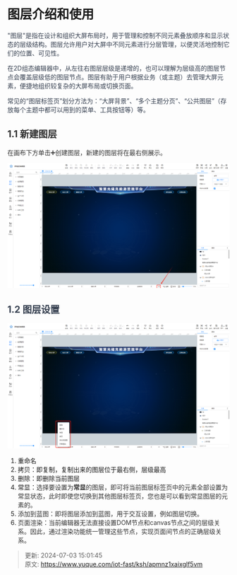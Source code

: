 # 图层介绍和使用

<font style="color:rgb(55, 65, 81);">"图层"是指在设计和组织大屏布局时，用于管理和控制不同元素叠放顺序和显示状态的层级结构。图层允许用户对大屏中不同元素进行分层管理，以便灵活地控制它们的位置、可见性。</font>

<font style="color:rgb(55, 65, 81);">在2D组态编辑器中，从左往右图层层级是递增的，也可以理解为层级高的图层节点会覆盖层级低的图层节点。图层有助于用户根据业务（或主题）去管理大屏元素，便捷地组织较复杂的大屏布局或切换页面。</font>

<font style="color:rgb(55, 65, 81);">常见的“图层标签页”划分方法为：“大屏背景”、“多个主题分页”、“公共图层”（存放每个主题中都可以用到的菜单、工具按钮等）等。</font>

## <font style="color:rgb(51, 51, 51);">1.1 新建图层</font>
<font style="color:rgb(51, 51, 51);">在画布下方单击</font><font style="color:rgb(51, 51, 51);">➕</font><font style="color:rgb(51, 51, 51);">创建图层，新建的图层将在最右侧展示。</font>

![1719989986964-b82f6a78-49b5-46f6-a584-54bbec805d27.png](./img/QJzafY8O1XJ0FV16/1719989986964-b82f6a78-49b5-46f6-a584-54bbec805d27-413330.png)

## <font style="color:rgb(55, 65, 81);">1.2 图层设置</font>
![1719990030625-442e9eea-9351-4a74-b592-2185de4a1b2c.png](./img/QJzafY8O1XJ0FV16/1719990030625-442e9eea-9351-4a74-b592-2185de4a1b2c-962310.png)

1. 重命名
2. 拷贝：即复制，复制出来的图层位于最右侧，层级最高
3. 删除：即删除当前图层
4. 常显：<font style="color:rgb(51, 51, 51);">选择要设置为</font>**<font style="color:rgb(51, 51, 51);">常显</font>**<font style="color:rgb(51, 51, 51);">的图层，即可将当前图层标签页中的元素全部设置为常显状态，此时即使您切换到其他图层标签页，您也是可以看到常显图层的元素的。</font>
5. <font style="color:rgb(51, 51, 51);">添加到蓝图：即将图层添加到蓝图，用于交互设置，例如图层切换。</font>
6. <font style="color:rgb(51, 51, 51);">页面渲染：当前编辑器无法直接设置DOM节点和canvas节点之间的层级关系。因此，通过渲染功能统一管理这些节点，实现页面间节点的正确层级关系。</font>





> 更新: 2024-07-03 15:01:45  
> 原文: <https://www.yuque.com/iot-fast/ksh/apmnz1xaixglf5vm>